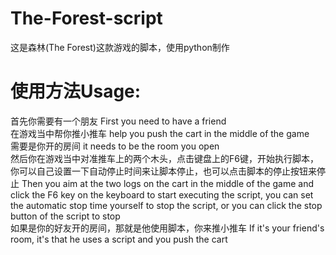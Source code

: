 # The-Forest-script
这是森林(The Forest)这款游戏的脚本，使用python制作
# 使用方法Usage:
首先你需要有一个朋友 First you need to have a friend  
在游戏当中帮你推小推车 help you push the cart in the middle of the game  
需要是你开的房间  it needs to be the room you open  
然后你在游戏当中对准推车上的两个木头，点击键盘上的F6键，开始执行脚本，你可以自己设置一下自动停止时间来让脚本停止，也可以点击脚本的停止按钮来停止 Then you aim at the two logs on the cart in the middle of the game and click the F6 key on the keyboard to start executing the script, you can set the automatic stop time yourself to stop the script, or you can click the stop button of the script to stop  
如果是你的好友开的房间，那就是他使用脚本，你来推小推车 If it's your friend's room, it's that he uses a script and you push the cart

 
